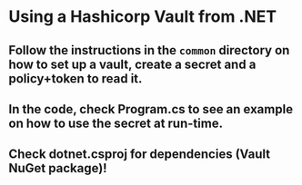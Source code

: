 # Using a Hashicorp Vault from .NET

## Follow the instructions in the `common` directory on how to set up a vault, create a secret and a policy+token to read it.
## In the code, check Program.cs to see an example on how to use the secret at run-time.
## Check dotnet.csproj for dependencies (Vault NuGet package)!